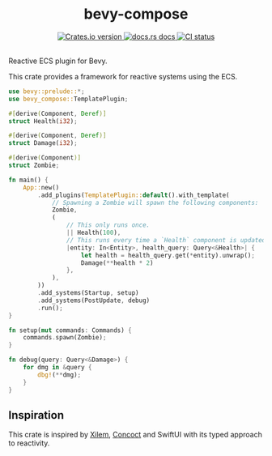 <div align="center">
  <h1>bevy-compose</h1>

 <a href="https://crates.io/crates/bevy-compose">
    <img src="https://img.shields.io/crates/v/bevy-compose?style=flat-square"
    alt="Crates.io version" />
  </a>
  <a href="https://docs.rs/bevy-compose">
    <img src="https://img.shields.io/badge/docs-latest-blue.svg?style=flat-square"
      alt="docs.rs docs" />
  </a>
   <a href="https://github.com/matthunz/bevy-compose/actions">
    <img src="https://github.com/matthunz/bevy-compose/actions/workflows/rust.yml/badge.svg"
      alt="CI status" />
  </a>
</div>

<br />


Reactive ECS plugin for Bevy.

This crate provides a framework for reactive systems using the ECS.

```rust
use bevy::prelude::*;
use bevy_compose::TemplatePlugin;

#[derive(Component, Deref)]
struct Health(i32);

#[derive(Component, Deref)]
struct Damage(i32);

#[derive(Component)]
struct Zombie;

fn main() {
    App::new()
        .add_plugins(TemplatePlugin::default().with_template(
            // Spawning a Zombie will spawn the following components:
            Zombie,
            (
                // This only runs once.
                || Health(100),
                // This runs every time a `Health` component is updated.
                |entity: In<Entity>, health_query: Query<&Health>| {
                    let health = health_query.get(*entity).unwrap();
                    Damage(**health * 2)
                },
            ),
        ))
        .add_systems(Startup, setup)
        .add_systems(PostUpdate, debug)
        .run();
}

fn setup(mut commands: Commands) {
    commands.spawn(Zombie);
}

fn debug(query: Query<&Damage>) {
    for dmg in &query {
        dbg!(**dmg);
    }
}
```

## Inspiration
This crate is inspired by [Xilem](https://github.com/linebender/xilem), [Concoct](https://github.com/concoct-rs/concoct) and SwiftUI with its typed approach to reactivity.
